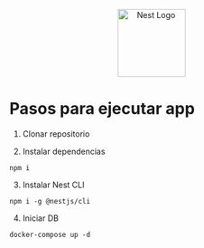 <p align="center">
  <a href="http://nestjs.com/" target="blank"><img src="https://nestjs.com/img/logo-small.svg" width="120" alt="Nest Logo" /></a>
</p>

# Pasos para ejecutar app

1. Clonar repositorio

2. Instalar dependencias

```
npm i
```

3. Instalar Nest CLI

```
npm i -g @nestjs/cli
```

4. Iniciar DB

```
docker-compose up -d
```
